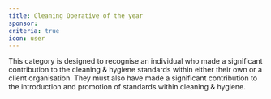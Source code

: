 ```yaml
---
title: Cleaning Operative of the year
sponsor: 
criteria: true
icon: user
---
```

This category is designed to recognise an individual who made a significant contribution to the cleaning & hygiene standards within either their own or a client organisation. They must also have made a significant contribution to the introduction and promotion of standards within cleaning & hygiene.